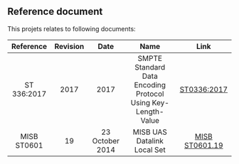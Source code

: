 ## Reference document

This projets relates to following documents:

| Reference | Revision | Date | Name |Link|
|:---------:|:--------:|:----:|:----:|:--:|
| ST 336:2017 | 2017 | 2017 | SMPTE Standard Data Encoding Protocol Using Key-Length-Value | [ST0336:2017](https://pub.smpte.org/pub/st336/st0336-2017.pdf) |
| MISB ST0601| 19 | 23 October 2014 | MISB UAS Datalink Local Set | [MISB ST0601.19](https://nsgreg.nga.mil/doc/view?i=5471)

